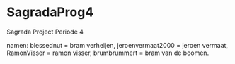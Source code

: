 # SagradaProg4
Sagrada Project Periode 4

namen: 
blessednut = bram verheijen,
jeroenvermaat2000 = jeroen vermaat,
RamonVisser = ramon visser,
brumbrummert = bram van de boomen.


